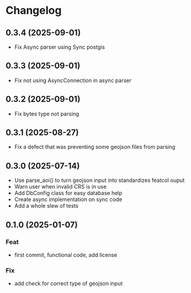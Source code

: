 # Changelog

## 0.3.4 (2025-09-01)

- Fix Async parser using Sync postgis

## 0.3.3 (2025-09-01)

- Fix not using AsyncConnection in async parser

## 0.3.2 (2025-09-01)

- Fix bytes type not parsing

## 0.3.1 (2025-08-27)

- Fix a defect that was preventing some geojson files from parsing

## 0.3.0 (2025-07-14)

- Use parse_aoi() to turn geojson input into standardizes featcol ouput
- Warn user when invalid CRS is in use
- Add DbConfig class for easy database help
- Create async implementation on sync code
- Add a whole slew of tests

## 0.1.0 (2025-01-07)

### Feat

- first commit, functional code, add license

### Fix

- add check for correct type of geojson input
